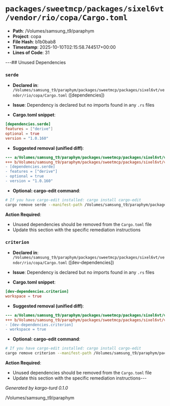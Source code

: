 # `packages/sweetmcp/packages/sixel6vt/vendor/rio/copa/Cargo.toml`

- **Path**: /Volumes/samsung_t9/paraphym
- **Project**: copa
- **File Hash**: b1b0bab8  
- **Timestamp**: 2025-10-10T02:15:58.744517+00:00  
- **Lines of Code**: 31

---## Unused Dependencies
### `serde`

- **Declared in**: `/Volumes/samsung_t9/paraphym/packages/sweetmcp/packages/sixel6vt/vendor/rio/copa/Cargo.toml` ([dependencies])
- **Issue**: Dependency is declared but no imports found in any `.rs` files

- **Cargo.toml snippet**:
```toml
[dependencies.serde]
features = ["derive"]
optional = true
version = "1.0.160"
```

- **Suggested removal (unified diff)**:
```diff
--- a/Volumes/samsung_t9/paraphym/packages/sweetmcp/packages/sixel6vt/vendor/rio/copa/Cargo.toml
+++ b/Volumes/samsung_t9/paraphym/packages/sweetmcp/packages/sixel6vt/vendor/rio/copa/Cargo.toml
- [dependencies.serde]
- features = ["derive"]
- optional = true
- version = "1.0.160"
```

- **Optional: cargo-edit command**:
```bash
# If you have cargo-edit installed: cargo install cargo-edit
cargo remove serde --manifest-path /Volumes/samsung_t9/paraphym/packages/sweetmcp/packages/sixel6vt/vendor/rio/copa/Cargo.toml
```

**Action Required**:
- Unused dependencies should be removed from the `Cargo.toml` file
- Update this section with the specific remediation instructions
### `criterion`

- **Declared in**: `/Volumes/samsung_t9/paraphym/packages/sweetmcp/packages/sixel6vt/vendor/rio/copa/Cargo.toml` ([dev-dependencies])
- **Issue**: Dependency is declared but no imports found in any `.rs` files

- **Cargo.toml snippet**:
```toml
[dev-dependencies.criterion]
workspace = true
```

- **Suggested removal (unified diff)**:
```diff
--- a/Volumes/samsung_t9/paraphym/packages/sweetmcp/packages/sixel6vt/vendor/rio/copa/Cargo.toml
+++ b/Volumes/samsung_t9/paraphym/packages/sweetmcp/packages/sixel6vt/vendor/rio/copa/Cargo.toml
- [dev-dependencies.criterion]
- workspace = true
```

- **Optional: cargo-edit command**:
```bash
# If you have cargo-edit installed: cargo install cargo-edit
cargo remove criterion --manifest-path /Volumes/samsung_t9/paraphym/packages/sweetmcp/packages/sixel6vt/vendor/rio/copa/Cargo.toml
```

**Action Required**:
- Unused dependencies should be removed from the `Cargo.toml` file
- Update this section with the specific remediation instructions---

*Generated by kargo-turd 0.1.0*

/Volumes/samsung_t9/paraphym
